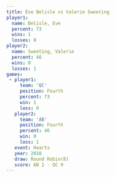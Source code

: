 ```yaml
---
title: Eve Belisle vs Valerie Sweeting
player1:                 
  name: Belisle, Eve     
  percent: 73            
  wins: 1                
  losses: 0              
player2:                 
  name: Sweeting, Valerie
  percent: 46            
  wins: 0                
  losses: 1              
games:
 - player1:          
     team: 'QC'      
     position: Fourth
     percent: 73     
     win: 1          
     loss: 0         
   player2:          
     team: 'AB'      
     position: Fourth
     percent: 46     
     win: 0          
     loss: 1         
   event: Hearts       
   year: 2010          
   draw: Round Robin(8)
   score: AB 1 - QC 9  
---
```

